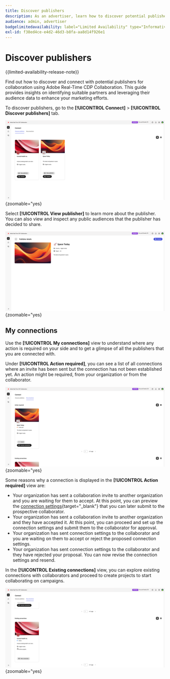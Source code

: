 ```yaml
---
title: Discover publishers
description: As an advertiser, learn how to discover potential publishers to collaborate with using Adobe Real-Time CDP Collaboration
audience: admin, advertiser
badgelimitedavailability: label="Limited Availability" type="Informative" url="https://helpx.adobe.com/legal/product-descriptions/real-time-customer-data-platform-collaboration.html newtab=true"
exl-id: f38ed4ce-e4d2-46d3-b8fa-aa8d14f926e1
---
```

# Discover publishers

{{limited-availability-release-note}}

Find out how to discover and connect with potential publishers for collaboration using Adobe Real-Time CDP Collaboration. This guide provides insights on identifying suitable partners and leveraging their audience data to enhance your marketing efforts.

To discover publishers, go to the **[!UICONTROL Connect]** > **[!UICONTROL Discover publishers]** tab.

![Discover publishers page](/help/assets/connect/discover-publishers/discover-publishers-overview.png){zoomable="yes}

Select **[!UICONTROL View publisher]** to learn more about the publisher. You can also view and inspect any public audiences that the publisher has decided to share.

![View publisher profile](/help/assets/connect/discover-publishers/view-publisher-profile.png){zoomable="yes}

## My connections

Use the **[!UICONTROL My connections]** view to understand where any action is required on your side and to get a glimpse of all the publishers that you are connected with. 

Under **[!UICONTROL Action required]**, you can see a list of all connections where an invite has been sent but the connection has not been established yet. An action might be required, from your organization or from the collaborator. 

![Action required view in the My connections screen](/help/assets/connect/discover-publishers/action-required-view.png){zoomable="yes}

Some reasons why a connection is displayed in the **[!UICONTROL Action required]** view are:

* Your organization has sent a collaboration invite to another organization and you are waiting for them to accept. At this point, you can preview the [connection settings](/help/guide/glossary.md#connection-settings){target="_blank"} that you can later submit to the prospective collaborator.
* Your organization has sent a collaboration invite to another organization and they have accepted it. At this point, you can proceed and set up the connection settings and submit them to the collaborator for approval.
* Your organization has sent connection settings to the collaborator and you are waiting on them to accept or reject the proposed connection settings.
* Your organization has sent connection settings to the collaborator and they have rejected your proposal. You can now revise the connection settings and resend. 

In the **[!UICONTROL Existing connections]** view, you can explore existing connections with collaborators and proceed to create projects to start collaborating on campaigns.  

![Existing connections view in the My connections screen](/help/assets/connect/discover-publishers/existing-connections-view.png){zoomable="yes}
